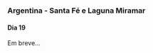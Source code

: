 

### Argentina - Santa Fé e Laguna Miramar

#### Dia 19

Em breve...

<!--



São Tomé - Fui até o município de Paraná na entrada do túnel.
Um supervisor me levou numa caminhonete até o outro lado do túnel.
Dei umas voltas pela cidade até encontrar um óculos EPI escuro.
Esse é o terceiro que tenho.
Em Santa Fé também queria trocar uns reais por pesos.
Esperei até abrir depois das 16:30 e o cambio não abriu.
Fui para o camping municipal..25 pesos.
*falar dos campings municipais* 


#### Dia 20

Sá Pereira.
Voltei até Santa Fé para trocar reais e pediram o passaporte... começando o dia andando 15km em vão.
Voltei para buscar, tinha um vento lateral a favor.
Estrada boa.
Fiquei nos bombeiros, deram janta, fomos buscar.

#### Dia 21

Colonia Cello

Esperei nos bombeiros até parar a chuva.
Estrada boa, vento favorável.
Cheguei na policia, não tinha ninguém, o visinho começou a conversar e logo já ofereceu a casa.
Gaston, Sofia e a filha Anita.
Sofia Tocou umas músicas argentinas - zamba carpera, chamamé, carnavalito, Gato, chacarera.
A praça é quase maior que a cidade.
Tinha gravado as músicas que ela tocou, mas perdi.

![A familia que me recebeu em Colonia Cello](./assets/FB_IMG_15097999207876126.jpg)

#### Dia 22

La Paquita

Por muitoa sorte no dia que eu mudo de direção, o vento muda também a meu favor.
Passo por San Francisco, alguém passando de carro grita de longe  "dónde es?".

Um motorista faz sinal para eu parar e me oferece uma pizza! Já tinham parado no meio do pampa gaucho pra dar umas laranjas e bergamotas, mas uma pizza quentinha!!?

Em La Paquita a policia indica um estabelecimento tipo CTG para pernoitar.
Uma pessoa convida para um mate na manhã seguinte e também para um aniversário de um bebê de 1 ano.

#### Dia 23

Miramar - Laguna mar Chiquita

Vejo muitos pássaros atravessando a rua voando toda a manhã.
Chegando em Miramar, passo pelo hotel abandonado Viena, fico num camping próximo.
Vejo Flamingos de longe.

#### Dia 24

La Para

Vou até outro ponto próximo da laguna em um camping.
Um grupo de homens argentinos me convidam para se juntar e oferecem assado.

![](./assets/20171104_151600.jpg)







### Argentina - Sierras Chicas de Cordoba

Em breve...

### Argentina - Los Gigantes e Los Tuneles

Em breve...











Cansei de ficar se preocupando no que postar nas redes e decidi aproveitar o agora 

Dica preciosa: Cagar de manha

Foto de flor com andes no fundo

Estar fazendo algo muito diferente fez acessar memórias do subconciente

Niveis de mulambiker - uruguai barraca (lona que coloca na cerca)

-->

